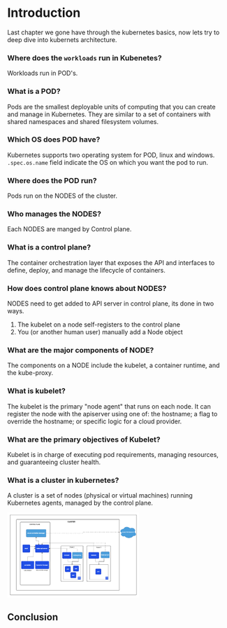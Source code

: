 # Introduction 
Last chapter we gone have through the kubernetes basics, now lets try to deep dive into kubernets architecture.

### Where does the `workloads` run in Kubenetes?
Workloads run in POD's.

### What is a POD?
Pods are the smallest deployable units of computing that you can create and manage in Kubernetes. They are similar to a set of containers with shared namespaces and shared filesystem volumes.

### Which OS does POD have?
Kubernetes supports two operating system for POD, linux and windows. `.spec.os.name` field indicate the OS on which you want the pod to run. 

### Where does the POD run?
Pods run on the NODES of the cluster.

### Who manages the NODES?
Each NODES are manged by Control plane.

### What is a control plane?
The container orchestration layer that exposes the API and interfaces to define, deploy, and manage the lifecycle of containers.

### How does control plane knows about NODES?
NODES need to get added to API server in control plane, its done in two ways.
1. The kubelet on a node self-registers to the control plane
2. You (or another human user) manually add a Node object

### What are the major components of NODE?
The components on a NODE include the kubelet, a container runtime, and the kube-proxy.

### What is kubelet?
The kubelet is the primary "node agent" that runs on each node. It can register the node with the apiserver using one of: the hostname; a flag to override the hostname; or specific logic for a cloud provider.

### What are the primary objectives of Kubelet?
Kubelet is in charge of executing pod requirements, managing resources, and guaranteeing cluster health.

### What is a cluster in kubernetes?
A cluster is a set of nodes (physical or virtual machines) running Kubernetes agents, managed by the control plane.

<img src="../images/Kubernetes_cluster_block.png"  width="60%" height="30%"> 

## Conclusion
